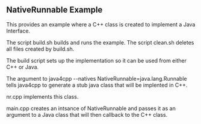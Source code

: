 
NativeRunnable Example
----------------------

This provides an example where a C++ class is created to implement a Java Interface.

The script build.sh builds and runs the example.
The script clean.sh deletes all files created by build.sh.

The build script sets up the implementation so it can be used from either C++ or Java.

The argument to java4cpp --natives NativeRunnable=java.lang.Runnable tells java4cpp to generate a stub java class that will be implented in C++.  

nr.cpp implements this class.

main.cpp creates an intsance of NativeRunnable and passes it as an argument to a Java class that will then callback to the C++ class.

